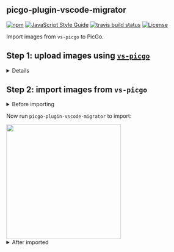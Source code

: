## picgo-plugin-vscode-migrator

<a href="https://www.npmjs.com/package/picgo-plugin-vscode-migrator"><img src="https://img.shields.io/npm/v/picgo-plugin-vscode-migrator.svg?style=flat-square" alt="npm"></a>
<a href="https://standardjs.com"><img src="https://img.shields.io/badge/code_style-standard-brightgreen.svg?style=flat-square" alt="JavaScript Style Guide"></a>
<a href="https://travis-ci.com/upupming/picgo-plugin-vscode-migrator/builds"><img src="https://img.shields.io/travis/com/upupming/picgo-plugin-vscode-migrator.svg?style=popout-square" alt="travis build status"></a>
<a href="https://github.com/upupming/picgo-plugin-vscode-migrator/blob/master/LICENSE"><img src="https://img.shields.io/github/license/mashape/apistatus.svg?style=popout-square" alt="License"></a>

Import images from `vs-picgo` to PicGo.

## Step 1: upload images using [`vs-picgo`](https://github.com/Spades-S/vs-picgo/)

<details>
<img src=https://i.loli.net/2019/04/02/5ca25272d0e84.gif height=400>
</details>

## Step 2: import images from `vs-picgo`

<details>
<summary>Before importing</summary>

<img src=https://i.loli.net/2019/04/02/5ca252a4d1eb6.png height=300>

`C:\Users\Doraeming\vs-picgo-log.json`(`vs-picgo` log path for Windows):

```json
{
  "uploaded": [
    {
      "fileName": "20190402103137.png",
      "width": 405,
      "height": 289,
      "extname": ".png",
      "imgUrl": "https://i.loli.net/2019/04/02/5ca2c98c583c0.png",
      "type": "smms",
      "id": "1ce5929e-31a7-4b72-b32b-eaf1eb2e06c3"
    }
  ]
}
```

</details>

Now run `picgo-plugin-vscode-migrator` to import:

<img src=https://i.loli.net/2019/04/02/5ca2565f51930.gif height=300>

<details>
<summary>After imported</summary>

`C:\Users\Doraeming\vs-picgo-log.json`:

```json
{}
```